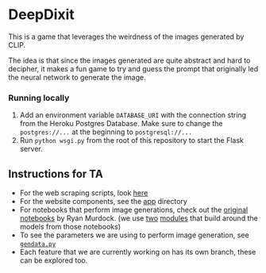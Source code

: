 # DeepDixit

This is a game that leverages the weirdness of the images generated by CLIP.

The idea is that since the images generated are quite abstract and hard to decipher,
it makes a fun game to try and guess the prompt that originally led the neural network
to generate the image.

### Running locally

1. Add an environment variable `DATABASE_URI` with the connection string from the Heroku Postgres Database. Make sure to change the `postgres://...` at the beginning to `postgresql://...`
2. Run `python wsgi.py` from the root of this repository to start the Flask server.


## Instructions for TA

- For the web scraping scripts, look [here](data_gathering/scrapers)
- For the website components, see the [app](app) directory
- For notebooks that perform image generations, check out the [original](https://colab.research.google.com/drive/1FoHdqoqKntliaQKnMoNs3yn5EALqWtvP) [notebooks](https://colab.research.google.com/drive/1NCceX2mbiKOSlAd_o7IU7nA9UskKN5WR?usp=sharing) by Ryan Murdock. (we use [two](https://github.com/lucidrains/deep-daze) [modules](https://github.com/lucidrains/big-sleep) that build around the models from those notebooks)
- To see the parameters we are using to perform image generation, see [`gendata.py`](gendata.py)
- Each feature that we are currently working on has its own branch, these can be explored too.  
